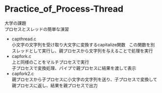 # Practice_of_Process-Thread
大学の課題  
プロセスとスレッドの簡単な演習  
* capthread.c  
小文字の文字列を受け取り大文字に変換するcapitalize関数  
この関数を別スレッドとして実行し、親プロセスから文字列を与えることで処理を実行
* capfork.c  
上と同様のことをマルチプロセスで実行  
子プロセスで変換処理、パイプで親プロセスに結果を渡して表示  
* capfork2.c  
親プロセスから子プロセスに小文字の文字列を送り、子プロセスで変換して親プロセスに返し、結果を親プロセスで出力
